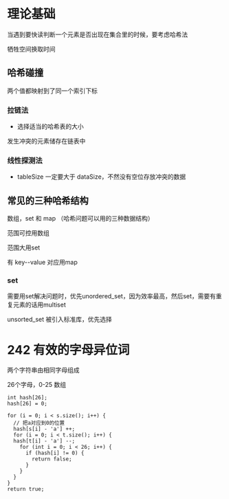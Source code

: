 # 理论基础
当遇到要快读判断一个元素是否出现在集合里的时候，要考虑哈希法

牺牲空间换取时间

## 哈希碰撞
两个值都映射到了同一个索引下标

### 拉链法
* 选择适当的哈希表的大小

发生冲突的元素储存在链表中

### 线性探测法
* tableSize 一定要大于 dataSize，不然没有空位存放冲突的数据

## 常见的三种哈希结构
数组，set 和 map （哈希问题可以用的三种数据结构）

范围可控用数组

范围大用set

有 key--value 对应用map

### set
需要用set解决问题时，优先unordered_set，因为效率最高，然后set，需要有重复元素的话用multiset

unsorted_set 被引入标准库，优先选择


# 242 有效的字母异位词
两个字符串由相同字母组成

26个字母，0-25 数组

```
int hash[26];
hash[26] = 0;

for (i = 0; i < s.size(); i++) {
  // 把a对应到0的位置
  hash[s[i] - 'a'] ++;
  for (i = 0; i < t.size(); i++) {
  hash[t[i] - 'a'] --;
    for (int i = 0; i < 26; i++) {
      if (hash[i] != 0) {
        return false;
      }
    }
  }
}
return true;
```
